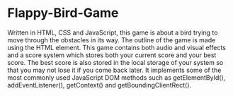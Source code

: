 # Flappy-Bird-Game

Written in HTML, CSS and JavaScript, this game is about a bird trying to move through the obstacles in its way. The outline of the game is made using the HTML <canvas> element. This game contains both audio and visual effects and a score system which stores both your current score and your best score. The best score is also stored in the local storage of your system so that you may not lose it if you come back later. It implements some of the most commonly used JavaScript DOM methods such as getElementById(), addEventListener(), getContext() and getBoundingClientRect().
